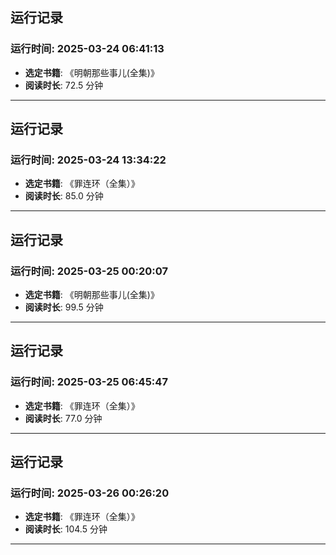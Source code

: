 ## 运行记录
### 运行时间: 2025-03-24 06:41:13
- **选定书籍**: 《明朝那些事儿(全集)》
- **阅读时长**: 72.5 分钟
------------------------------
## 运行记录
### 运行时间: 2025-03-24 13:34:22
- **选定书籍**: 《罪连环（全集）》
- **阅读时长**: 85.0 分钟
------------------------------
## 运行记录
### 运行时间: 2025-03-25 00:20:07
- **选定书籍**: 《明朝那些事儿(全集)》
- **阅读时长**: 99.5 分钟
------------------------------
## 运行记录
### 运行时间: 2025-03-25 06:45:47
- **选定书籍**: 《罪连环（全集）》
- **阅读时长**: 77.0 分钟
------------------------------
## 运行记录
### 运行时间: 2025-03-26 00:26:20
- **选定书籍**: 《罪连环（全集）》
- **阅读时长**: 104.5 分钟
------------------------------
